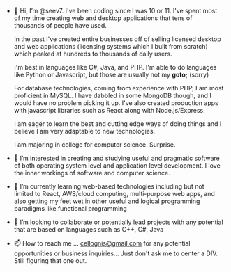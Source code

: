 - 👋 Hi, I’m @seev7. I've been coding since I was 10 or 11. I've spent most of my time creating web and desktop applications that tens of thousands of people have used. 

  In the past I've created entire businesses off of
selling licensed desktop and web applications (licensing systems which I built from scratch) which peaked at hundreds to thousands of daily users. 

  I'm best in languages like C#, Java, and PHP. I'm able to do languages like Python or Javascript, but those are usually not my <b>goto;</b> (sorry)
  
  For database technologies, coming from experience with PHP, I am most proficient in MySQL. 
I have dabbled in some MongoDB though, and I would have no problem picking it up. I've also created production apps with javascript libraries such as React along with Node.js/Express.

  I am eager to learn the best and cutting edge ways of doing things and I believe I am very adaptable to new technologies. 
    
    I am majoring in college for computer science. Surprise.
  
- 👀 I’m interested in creating and studying useful and pragmatic software of both operating system level and application level development. I love the inner workings of software and computer science.
- 🌱 I’m currently learning web-based technologies including but not limited to React, AWS/cloud computing, multi-purpose web apps, and also getting my feet wet in other useful and logical programming paradigms like functional programming
- 💞️ I’m looking to collaborate or potentially lead projects with any potential that are based on languages such as C++, C#, Java
- 📫 How to reach me ... cellognis@gmail.com for any potential opportunities or business inquiries... Just don't ask me to center a DIV. Still figuring that one out.

